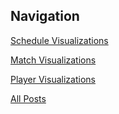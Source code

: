 ## Navigation

[Schedule Visualizations](schedule/index.html)

[Match Visualizations](match/index.html)

[Player Visualizations](player/index.html)

[All Posts](all/index.html)
